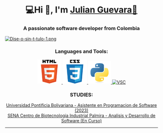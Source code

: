 <h1 align="center">💻Hi 👋, I'm <a href="" target="blank">
Julian Guevara🏀</a></h1>
<h3 align="center">A passionate software developer from Colombia</h3>

[![Dise-o-sin-t-tulo-1.png](https://i.postimg.cc/MTWy0Ps9/Dise-o-sin-t-tulo-1.png)]()


<h3 align="center">Languages and Tools:</h3>
<p align="center">
     <a href="https://www.w3.org/html/" target="_blank" title ="html"> <img
            src="https://raw.githubusercontent.com/devicons/devicon/master/icons/html5/html5-original-wordmark.svg"
            alt="html5" width="80" height="80" /> </a>
    <a href="https://www.w3schools.com/css/" target="_blank" title ="CSS">
        <img src="https://raw.githubusercontent.com/devicons/devicon/master/icons/css3/css3-original-wordmark.svg"
            alt="css3" width="80" height="80" /> </a>
    <a href="https://www.python.org" target="_blank" title ="Python"> <img
            src="https://raw.githubusercontent.com/devicons/devicon/master/icons/python/python-original.svg"
            alt="python" width="75" height="75" /> </a>
    <a href="https://code.visualstudio.com" target="_blank" title ="VSC"> <img
            src="https://upload.wikimedia.org/wikipedia/commons/9/9a/Visual_Studio_Code_1.35_icon.svg"
            alt="VSC" width="70" height="70" /> </a>

</p>


<h3 align="center">STUDIES:</h3>



<p align="center"  target="_blank">
    <a href="https://www.upb.edu.co/es/universidad/nuestro-campus/campus-palmira">Universidad Pontificia Bolivariana - Asistente en Programacion de Software (2023) <br></a>
    <a href="https://cbisenapalmira.blogspot.com/">SENA Centro de Biotecnologia Industrial Palmira - Analisis y Desarrollo de Software (En Curso)</a>


    
    
    
</p>


------

